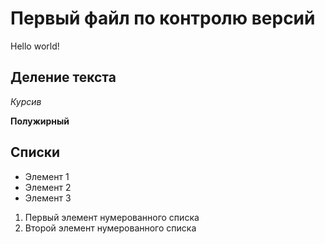 # Первый файл по контролю версий

Hello world!

## Деление текста

*Курсив*

**Полужирный**

## Списки

* Элемент 1
* Элемент 2
* Элемент 3

1. Первый элемент нумерованного списка
2. Второй элемент  нумерованного списка


